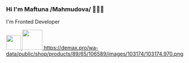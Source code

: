 ### Hi I'm Maftuna /Mahmudova/ 🖐🏻😁

I'm Fronted Developer 


<a href="https://www.linkedin.com/in/oysha-bonu-52086a245/"><img src="https://www.pngkey.com/png/detail/14-146540_linkedin-no-brainer-simbolo-do-linkedin.png" width="40">  </a>
<a href="https://www.instagram.com/m_bona_/"><img src="https://static.tildacdn.com/tild6564-3761-4332-b535-613738303663/Insta.png" width="55px">  </a>
https://demax.pro/wa-data/public/shop/products/89/65/106589/images/103174/103174.970.png
